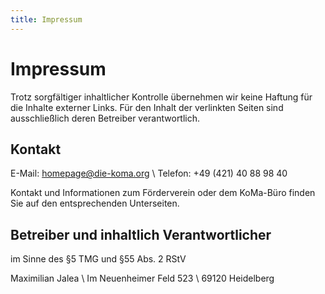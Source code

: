 ```yaml
---
title: Impressum
---
```


# Impressum

Trotz sorgfältiger inhaltlicher Kontrolle übernehmen wir keine Haftung für die Inhalte externer Links. Für den Inhalt der verlinkten Seiten sind ausschließlich deren Betreiber verantwortlich.

## Kontakt

E-Mail: <homepage@die-koma.org> \\
Telefon: +49 (421) 40 88 98 40

Kontakt und Informationen zum Förderverein oder dem KoMa-Büro finden Sie auf den entsprechenden Unterseiten.

## Betreiber und inhaltlich Verantwortlicher

im Sinne des §5 TMG und §55 Abs. 2 RStV

Maximilian Jalea \\
Im Neuenheimer Feld 523 \\
69120 Heidelberg
